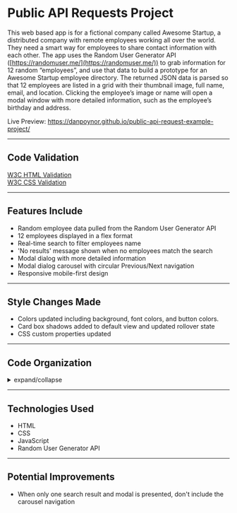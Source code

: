 # Public API Requests Project

This web based app is for a fictional company called Awesome Startup, a distributed company with remote employees working all over the world. They need a smart way for employees to share contact information with each other. The app uses the Random User Generator API ([https://randomuser.me/](https://randomuser.me/)) to grab information for 12 random &ldquo;employees&rdquo;, and use that data to build a prototype for an Awesome Startup employee directory. The returned JSON data is parsed so that 12 employees are listed in a grid with their thumbnail image, full name, email, and location. Clicking the employee&rsquo;s image or name will open a modal window with more detailed information, such as the employee&rsquo;s birthday and address.

Live Preview: https://danpoynor.github.io/public-api-request-example-project/

---

## Code Validation

[W3C HTML Validation ](https://validator.w3.org/nu/?doc=https%3A%2F%2Fdanpoynor.github.io%2Fpublic-api-request-example-project%2F)<br>
[W3C CSS Validation](http://jigsaw.w3.org/css-validator/validator?uri=https%3A%2F%2Fdanpoynor.github.io%2Fpublic-api-request-example-project%2Fcss%2Fstyles.css&profile=css3svg&usermedium=all&warning=1&vextwarning=&lang=en)

---

## Features Include

- Random employee data pulled from the Random User Generator API
- 12 employees displayed in a flex format
- Real-time search to filter employees name
- 'No results' message shown when no employees match the search
- Modal dialog with more detailed information
- Modal dialog carousel with circular Previous/Next navigation
- Responsive mobile-first design

---

## Style Changes Made

- Colors updated including background, font colors, and button colors.
- Card box shadows added to default view and updated rollover state
- CSS custom properties updated

---

## Code Organization

<details>
<summary>expand/collapse</summary>

```javascript
Employee{}  /* class template used for creating employee objects */

/* Modal dialog feature */
getEmployee(email) // helper function gets a single employees data from `window.employees[]`
modalUpdate(employee) // updates the modal dialog with the employee's data */
modalCarousel(direction) // calls `modalUpdate(employee)` based on the `direction`
modalListeners() // adds listeners to the modal, calls `modalCarousel(direction)`
modalCreate(employee) // creates a modal dialog then calls `modalListeners()`

/* Card feature */
cardListener() // adds listeners to the cards, calls `modalCreate(getEmployee(email))`
cardCreate(employee) // creates a card for an employee

/* Search feature */
searchNoResultsMessage() // shows a message if no employees are shown
searchFilter(searchInput) // filters employees based on the search input, calls `searchNoResultsMessage()`
searchListener() // adds 'keyup' and 'input' listeners to search input, calls `searchFilter(searchInput)`
searchCreate() // creates a search input then calls `searchListener()`

/* Employees feature */
employeesGet() // gets employees from API, calls `Employee{}` for each, populates `window.employees[]`
employeesShow() // calls `cardCreate(employee)` for each employee then `cardListener()` when done

/* Initialization */
employeesGet().then(() => {
  employeesShow();
  searchCreate();
});
```

</details>

--- 

## Technologies Used

- HTML
- CSS
- JavaScript
- Random User Generator API

---

## Potential Improvements

- When only one search result and modal is presented, don't include the carousel navigation
